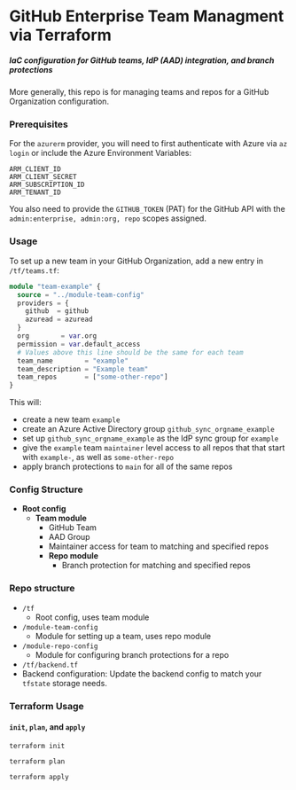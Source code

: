 # GitHub Enterprise Team Managment via Terraform
##### IaC configuration for GitHub teams, IdP (AAD) integration, and branch protections
More generally, this repo is for managing teams and repos for a GitHub Organization configuration.

### Prerequisites
For the `azurerm` provider, you will need to first authenticate with Azure via `az login` or include the Azure Environment Variables:
```shell
ARM_CLIENT_ID
ARM_CLIENT_SECRET
ARM_SUBSCRIPTION_ID
ARM_TENANT_ID
```
You also need to provide the `GITHUB_TOKEN` (PAT) for the GitHub API with the `admin:enterprise, admin:org, repo` scopes assigned. 

### Usage
To set up a new team in your GitHub Organization, add a new entry in `/tf/teams.tf`: 
```terraform
module "team-example" {
  source = "../module-team-config"
  providers = {
    github  = github
    azuread = azuread
  }
  org        = var.org
  permission = var.default_access
  # Values above this line should be the same for each team
  team_name        = "example"
  team_description = "Example team"
  team_repos       = ["some-other-repo"]
}
```

This will:
* create a new team `example`
* create an Azure Active Directory group `github_sync_orgname_example`
* set up `github_sync_orgname_example` as the IdP sync group for `example`
* give the `example` team `maintainer` level access to all repos that that start with `example-`, as well as `some-other-repo`
* apply branch protections to `main` for all of the same repos


### Config Structure
* **Root config**
  * **Team module**
    * GitHub Team
    * AAD Group
    * Maintainer access for team to matching and specified repos
    * **Repo module**
      * Branch protection for matching and specified repos


### Repo structure
* `/tf`
  * Root config, uses team module
* `/module-team-config`
  * Module for setting up a team, uses repo module
* `/module-repo-config`
  * Module for configuring branch protections for a repo
*  `/tf/backend.tf`
  * Backend configuration: Update the backend config to match your `tfstate` storage needs.

### Terraform Usage
#### `init`, `plan`, and `apply`
```shell
terraform init
```
```shell
terraform plan 
```
```shell
terraform apply
```